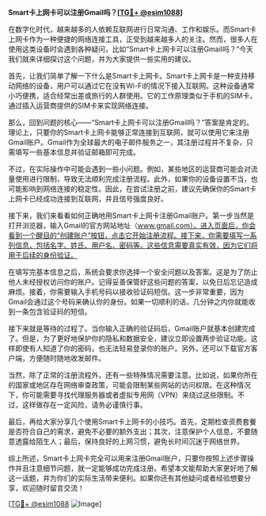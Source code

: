 **Smart卡上网卡可以注册Gmail吗？[[TG💪+ @esim1088](https://t.me/s/esim1088)]**

在数字化时代，越来越多的人依赖互联网进行日常沟通、工作和娱乐。而Smart卡上网卡作为一种便捷的网络连接工具，正受到越来越多人的关注。然而，很多人在使用这类设备时会遇到各种疑问，比如“Smart卡上网卡可以注册Gmail吗？”今天我们就来详细探讨这个问题，并为大家提供一些实用的建议。

首先，让我们简单了解一下什么是Smart卡上网卡。Smart卡上网卡是一种支持移动网络的设备，用户可以通过它在没有Wi-Fi的情况下接入互联网。这种设备通常小巧便携，适合经常出差或旅行的人群使用。它的工作原理类似于手机的SIM卡，通过插入运营商提供的SIM卡来实现网络连接。

那么，回到问题的核心——“Smart卡上网卡可以注册Gmail吗？”答案是肯定的。理论上，只要你的Smart卡上网卡能够正常连接到互联网，就可以使用它来注册Gmail账户。Gmail作为全球最大的电子邮件服务之一，其注册过程并不复杂，只需填写一些基本信息并验证邮箱即可完成。

不过，在实际操作中可能会遇到一些小问题。例如，某些地区的运营商可能会对流量使用进行限制，导致无法顺利完成注册流程。此外，如果你的设备设置不当，也可能影响到网络连接的稳定性。因此，在尝试注册之前，建议先确保你的Smart卡上网卡已经成功连接到互联网，并且信号强度良好。

接下来，我们来看看如何正确地用Smart卡上网卡注册Gmail账户。第一步当然是打开浏览器，输入Gmail的官方网站地址（www.gmail.com）。进入页面后，你会看到一个醒目的“创建账户”按钮，点击它开始注册流程。接下来，你需要填写一系列信息，包括名字、姓氏、用户名、密码等。这些信息需要真实有效，因为它们将用于后续的身份验证。

在填写完基本信息之后，系统会要求你选择一个安全问题以及答案。这是为了防止他人未经授权访问你的账户。记得妥善保管好这些问题的答案，以免日后忘记造成麻烦。接着，你需要输入手机号码以接收验证码短信。这一步非常重要，因为Gmail会通过这个号码来确认你的身份。如果一切顺利的话，几分钟之内你就能收到一条包含验证码的短信。

接下来就是等待的过程了。当你输入正确的验证码后，Gmail账户就基本创建完成了。但是，为了更好地保护你的隐私和数据安全，建议立即设置两步验证功能。这样即使有人知道了你的密码，也无法轻易登录你的账户。另外，还可以下载官方客户端，方便随时随地收发邮件。

当然，除了正常的注册流程外，还有一些特殊情况需要注意。比如说，如果你所在的国家或地区存在网络审查政策，可能会限制某些网站的访问权限。在这种情况下，你可能需要寻找代理服务器或者虚拟专用网（VPN）来绕过这些限制。不过，这样做存在一定风险，请务必谨慎行事。

最后，再给大家分享几个使用Smart卡上网卡的小技巧。首先，定期检查资费套餐是否符合自己的需求，避免不必要的额外支出；其次，注意保护个人信息，不要随意透露给陌生人；最后，保持良好的上网习惯，避免长时间沉迷于网络世界。

综上所述，Smart卡上网卡完全可以用来注册Gmail账户，只要你按照上述步骤操作并且注意细节问题，就一定能够成功完成注册。希望本文能帮助大家更好地了解这一话题，并为你们的实际生活带来便利。如果你还有其他疑问或者经验想要分享，欢迎随时留言交流！

[[TG💪+ @esim1088](https://t.me/s/esim1088) ![Image](https://i.postimg.cc/4NQfJmqS/Snipaste-2025-05-13-00-14-12.png)]